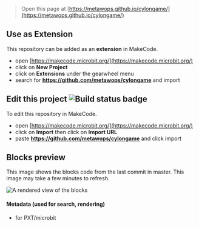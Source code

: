 
> Open this page at [https://metawops.github.io/cylongame/](https://metawops.github.io/cylongame/)

## Use as Extension

This repository can be added as an **extension** in MakeCode.

* open [https://makecode.microbit.org/](https://makecode.microbit.org/)
* click on **New Project**
* click on **Extensions** under the gearwheel menu
* search for **https://github.com/metawops/cylongame** and import

## Edit this project ![Build status badge](https://github.com/metawops/cylongame/workflows/MakeCode/badge.svg)

To edit this repository in MakeCode.

* open [https://makecode.microbit.org/](https://makecode.microbit.org/)
* click on **Import** then click on **Import URL**
* paste **https://github.com/metawops/cylongame** and click import

## Blocks preview

This image shows the blocks code from the last commit in master.
This image may take a few minutes to refresh.

![A rendered view of the blocks](https://github.com/metawops/cylongame/raw/master/.github/makecode/blocks.png)

#### Metadata (used for search, rendering)

* for PXT/microbit
<script src="https://makecode.com/gh-pages-embed.js"></script><script>makeCodeRender("{{ site.makecode.home_url }}", "{{ site.github.owner_name }}/{{ site.github.repository_name }}");</script>
